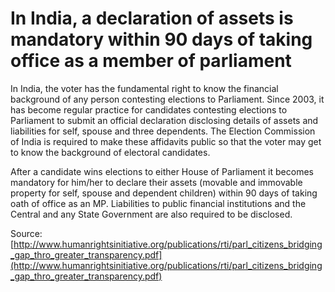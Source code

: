 # In India, a declaration of assets is mandatory within 90 days of taking office as a member of parliament

In India, the voter has the fundamental right to know the financial background of any person contesting elections to Parliament. Since 2003, it has become regular practice for candidates contesting elections to Parliament to submit an official declaration disclosing details of assets and liabilities for self, spouse and three dependents.  The Election Commission of India is required to make these affidavits public so that the voter may get to know the background of electoral candidates.

After a candidate wins elections to either House of Parliament it becomes mandatory for him/her to declare their assets (movable and immovable property for self, spouse and dependent children) within 90 days of taking oath of office as an MP. Liabilities to public financial institutions and the Central and any State Government are also required to be disclosed.

Source: [http://www.humanrightsinitiative.org/publications/rti/parl_citizens_bridging_gap_thro_greater_transparency.pdf](http://www.humanrightsinitiative.org/publications/rti/parl_citizens_bridging_gap_thro_greater_transparency.pdf)
